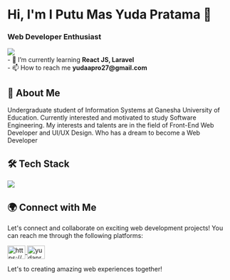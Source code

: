 <h1>Hi, I'm I Putu Mas Yuda Pratama 👋</h1>

<h3>Web Developer  Enthusiast</h3>
<img align="left" src="https://visitor-badge.laobi.icu/badge?page_id=yudapratama8725.yudapratama8725" />

</br>
- 🌱 I’m currently learning <strong>React JS, Laravel</strong>
</br>
- 📫 How to reach me <strong>yudaapro27@gmail.com</strong>

<h2>🚀 About Me</h2>

Undergraduate student of Information Systems at Ganesha University of Education. Currently interested and motivated to study Software Engineering. My interests and talents are in the field of Front-End Web Developer and UI/UX Design. Who has a dream to become a Web Developer

<h2>🛠️ Tech Stack</h2>

<p align="left"> 
 <img src="https://skillicons.dev/icons?i=html,css,bootstrap,tailwind,figma,js,php,laravel,mongodb,mysql,postman,git,github"/>
</p>

<h2>🌍 Connect with Me</h2>

Let's connect and collaborate on exciting web development projects! You can reach me through the following platforms:

<p align="left">
  <a href="https://www.linkedin.com/in/yudapratamaa/" target="blank">
    <img align="center" src="https://raw.githubusercontent.com/rahuldkjain/github-profile-readme-generator/master/src/images/icons/Social/linked-in-alt.svg"       
      alt="https://www.linkedin.com/in/yudapratamaa/" height="30" width="40" />
  </a>
  <a href="https://www.instagram.com/_yudaap/" target="blank">
    <img align="center" src="https://raw.githubusercontent.com/rahuldkjain/github-profile-readme-generator/master/src/images/icons/Social/instagram.svg" 
    alt="yudapratama" height="30" width="40" />
  </a>
</p>

Let's to creating amazing web experiences together!

